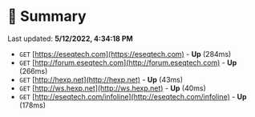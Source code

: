 # 📖 Summary
Last updated: **5/12/2022, 4:34:18 PM**

- `GET` [https://eseqtech.com](https://eseqtech.com) - **Up** (284ms)
- `GET` [http://forum.eseqtech.com](http://forum.eseqtech.com) - **Up** (266ms)
- `GET` [http://hexp.net](http://hexp.net) - **Up** (43ms)
- `GET` [http://ws.hexp.net](http://ws.hexp.net) - **Up** (40ms)
- `GET` [http://eseqtech.com/infoline](http://eseqtech.com/infoline) - **Up** (178ms)
